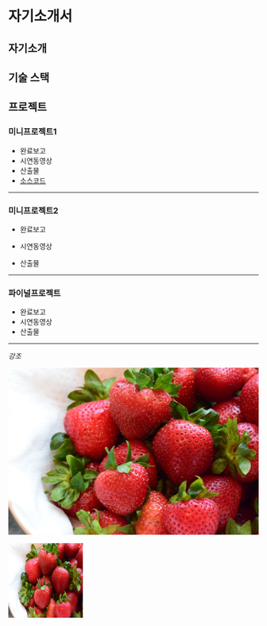 # 자기소개서
## 자기소개
## 기술 스택
## 프로젝트
### 미니프로젝트1
* 완료보고
* 시연동영상
* 산출물
* [소스코드](http://www.naver.com)
---
### 미니프로젝트2
* 완료보고
+ 시연동영상
- 산출물
***
### 파이널프로젝트
* 완료보고
* 시연동영상
* 산출물
---
*강조*

![딸기](./img/strawberry.jpg)

<img src='./img/strawberry.jpg' width='150' height='150'>